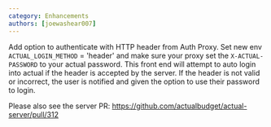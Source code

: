 ```yaml
---
category: Enhancements
authors: [joewashear007]
---
```


Add option to authenticate with HTTP header from Auth Proxy. Set new env `ACTUAL_LOGIN_METHOD` = 'header' and make sure your proxy set the `X-ACTUAL-PASSWORD` to your actual password. This front end will attempt to auto login into actual if the header is accepted by the server. If the header is not valid or incorrect, the user is notified and given the option to use their password to login. 

Please also see the server PR: https://github.com/actualbudget/actual-server/pull/312